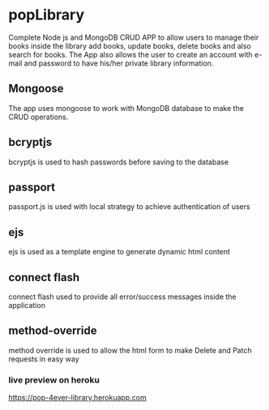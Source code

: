 # popLibrary
Complete Node js and MongoDB CRUD APP to allow users to manage their books inside the library add books, update books, delete books and also search for books. The App also allows the user to create an account with e-mail and password to have his/her private library information.

## Mongoose
The app uses mongoose to work with MongoDB database to make the CRUD operations.

## bcryptjs
bcryptjs is used to hash passwords before saving to the database

## passport
passport.js is used with local strategy to achieve authentication of users

## ejs
ejs is used as a template engine to generate dynamic html content

## connect flash
connect flash used to provide all error/success messages inside the application

## method-override
method override is used to allow the html form to make Delete and Patch requests in easy way

### live preview on heroku
https://pop-4ever-library.herokuapp.com
